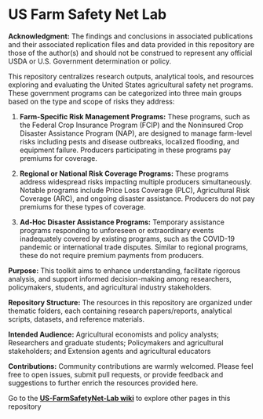 
# US Farm Safety Net Lab

**Acknowledgment:**  The findings and conclusions in associated publications and their associated replication files and data provided in this repository are those of the author(s) and should not be construed to represent any official USDA or U.S. Government determination or policy.

This repository centralizes research outputs, analytical tools, and resources exploring and evaluating the United States agricultural safety net programs. These government programs can be categorized into three main groups based on the type and scope of risks they address:

1. **Farm-Specific Risk Management Programs:** These programs, such as the Federal Crop Insurance Program (FCIP) and the Noninsured Crop Disaster Assistance Program (NAP), are designed to manage farm-level risks including pests and disease outbreaks, localized flooding, and equipment failure. Producers participating in these programs pay premiums for coverage.
  
2. **Regional or National Risk Coverage Programs:** These programs address widespread risks impacting multiple producers simultaneously. Notable programs include Price Loss Coverage (PLC), Agricultural Risk Coverage (ARC), and ongoing disaster assistance. Producers do not pay premiums for these types of coverage.
  
3. **Ad-Hoc Disaster Assistance Programs:** Temporary assistance programs responding to unforeseen or extraordinary events inadequately covered by existing programs, such as the COVID-19 pandemic or international trade disputes. Similar to regional programs, these do not require premium payments from producers.

**Purpose:** This toolkit aims to enhance understanding, facilitate rigorous analysis, and support informed decision-making among researchers, policymakers, students, and agricultural industry stakeholders.

**Repository Structure:** The resources in this repository are organized under thematic folders, each containing research papers/reports, analytical scripts, datasets, and reference materials.

**Intended Audience:** Agricultural economists and policy analysts; Researchers and graduate students; Policymakers and agricultural stakeholders; and Extension agents and agricultural educators

**Contributions:** Community contributions are warmly welcomed. Please feel free to open issues, submit pull requests, or provide feedback and suggestions to further enrich the resources provided here.

Go to the [**US-FarmSafetyNet-Lab wiki**](https://github.com/ftsiboe/US-FarmSafetyNet-Lab/wiki/US%E2%80%90FarmSafetyNet%E2%80%90Lab-wiki-%E2%80%90-Home) to explore other pages in this repository
